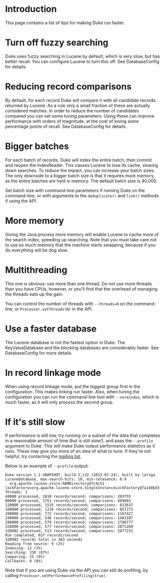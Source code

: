 # Introduction #

This page contains a list of tips for making Duke run faster.

# Turn off fuzzy searching #

Duke uses fuzzy searching in Lucene by default, which is very slow, but has better recall. You can configure Lucene to turn this off. See DatabaseConfig for details.

# Reducing record comparisons #

By default, for each record Duke will compare it with all candidate records returned by Lucene. As a rule only a small fraction of these are actually considered matches. In order to reduce the number of candidates compared you can set some tuning parameters. Using these can improve performance with orders of magnitude, at the cost of losing some percentage points of recall. See DatabaseConfig for details.

# Bigger batches #

For each batch of records, Duke will index the entire batch, then commit and reopen the IndexReader. This causes Lucene to lose its cache, slowing down searches. To reduce the impact, you can increase your batch sizes. The only downside to a bigger batch size is that it requires more memory, as the entire batches are held in memory. The default batch size is 40,000.

Set batch size with command-line parameters if running Duke on the command-line, or with arguments to the `deduplicate()` and `link()` methods if using the API.

# More memory #

Giving the Java process more memory will enable Lucene to cache more of the search index, speeding up searching. Note that you must take care not to use so much memory that the machine starts swapping, because if you do everything will be dog slow.

# Multithreading #

This one is obvious: use more than one thread. Do not use more threads than you have CPUs, however, or you'll find that the overhead of managing the threads eats up the gain.

You can control the number of threads with `--threads=N` on the command-line, or `Processor.setThreads(N)` in the API.

# Use a faster database #

The Lucene database is not the fastest option in Duke. The KeyValueDatabase and the blocking databases are considerably faster. See DatabaseConfig for more details.

# In record linkage mode #

When using record linkage mode, put the biggest group first in the configuration. This makes linking run faster. Also, when tuning the configuration you can run the command-line tool with `--noreindex`, which is much faster, as it will only process the second group.

# If it's still slow #

If performance is still low, try running on a subset of the data that completes in a reasonable amount of time (but is still slow!), and pass the `--profile` argument to Duke. This will make Duke output performance statistics as it runs. These may give you more of an idea of what to tune. If they're not helpful, try contacting the [mailing list](http://groups.google.com/group/duke-dedup).

Below is an example of `--profile` output:

```
Duke version 1.1-SNAPSHOT, build 2,132 (2013-07-24), built by larsga
LuceneDatabase, max-search-hits: 10, min-relevance: 0.9
  org.apache.lucene.store.RAMDirectory@7c4c51 lockFactory=org.apache.lucene.store.SingleInstanceLockFactory@7a148bd3
Threads: 1
40000 processed, 1810 records/second; comparisons: 203755
80000 processed, 1751 records/second; comparisons: 409683
120000 processed, 1535 records/second; comparisons: 613637
160000 processed, 1234 records/second; comparisons: 857273
200000 processed, 772 records/second; comparisons: 1167427
240000 processed, 546 records/second; comparisons: 1483187
280000 processed, 579 records/second; comparisons: 1790777
320000 processed, 577 records/second; comparisons: 2071269
320982 processed, 513 records/second; comparisons: 2077252
Run completed, 837 records/second
320982 records total in 383 seconds
Reading from source: 9 (2%)
Indexing: 12 (3%)
Searching: 330 (87%)
Comparing: 25 (6%)
Callbacks: 0 (0%)
```

Note that if you are using Duke via the API you can still do profiling, by calling `Processor.setPerformanceProfiling(true)`.
